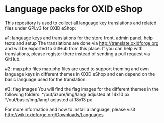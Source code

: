 Language packs for OXID eShop
=============================

This repository is used to collect all language key translations and related files under GPLv3 for OXID eShop:

#1: language keys and translations for the store front, admin panel, help texts and setup
The translations are done via http://translate.oxidforge.org and will be exported to GitHub from this place. 
If you can help with translations, please register there instead of sending a pull request via GitHub.

#2: map.php files
map.php files are used to support theming and own language keys in different themes in OXID eShop and can depend on the
basic language used for the translation.

#3: flag images
You will find the flag images for the different themes in the following folders:
*/out/azure/img/lang/ adjusted at 14x10 px
*/out/basic/img/lang/ adjusted at 18x13 px

For more information and how to install a language, please visit
http://wiki.oxidforge.org/Downloads/Languages